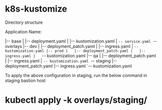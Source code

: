 # k8s-kustomize

Directory structure

Application Name:

|-- base
|   |-- deployment.yaml
|   |-- kustomization.yaml
|   `-- service.yaml
`-- overlays
    |-- dev
    |   |-- deployment_patch.yaml
    |   |-- ingress.yaml
    |   `-- kustomization.yaml
    |-- prod
    |   |-- deployment_patch.yaml
    |   |-- ingress.yaml
    |   `-- kustomization.yaml
    |-- qa
    |   |-- deployment_patch.yaml
    |   |-- ingress.yaml
    |   `-- kustomization.yaml
    `-- staging
        |-- deployment_patch.yaml
        |-- ingress.yaml
        `-- kustomization.yaml


To apply the above configuration in staging, run the below command in staging bastion host

# kubectl apply -k overlays/staging/
